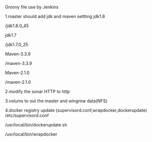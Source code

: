 Groovy file use by Jenkins

1.master should add jdk and maven settting
jdk1.8  

/jdk1.8.0_45  

jdk1.7  

/jdk1.7.0_25

Maven-3.3.9

/maven-3.3.9

Maven-2.1.0

/maven-2.1.0

2.modify the sonar HTTP to http

3.volums to out the master and wingrow data(NFS)

4.docker registry update (supervisord.conf,wrapdocker,dockerupdate) 
/etc/supervisord.conf 

/usr/local/bin/dockerupdate.sh 

/usr/local/bin/wrapdocker


